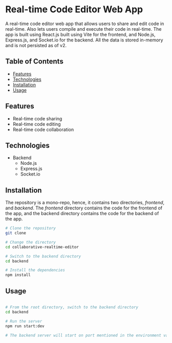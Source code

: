 # Real-time Code Editor Web App
A real-time code editor web app that allows users to share and edit code in real-time. Also lets users compile and execute their code in real-time.
The app is built using React.js built using Vite for the frontend, and Node.js, Express.js, and Socket.io for the backend. All the data is stored in-memory and is not persisted as of v2.

## Table of Contents
- [Features](#features)
- [Technologies](#technologies)
- [Installation](#installation)
- [Usage](#usage)

## Features
- Real-time code sharing
- Real-time code editing
- Real-time code collaboration

## Technologies
- Backend
  - Node.js
  - Express.js
  - Socket.io

## Installation
The repository is a mono-repo, hence, it contains two directories, *frontend*, and *backend*. The *frontend* directory contains the code for the frontend of the app, and the backend directory contains the code for the backend of the app.

```bash
# Clone the repository
git clone

# Change the directory
cd collaborative-realtime-editor

# Switch to the backend directory
cd backend

# Install the dependencies
npm install
```

## Usage
```bash

# From the root directory, switch to the backend directory
cd backend

# Run the server
npm run start:dev

# The backend server will start on port mentioned in the environment variable, else on port 3001 by default.
```